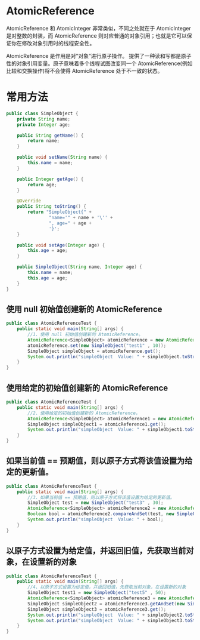 # AtomicReference

AtomicReference 和 AtomicInteger 非常类似，不同之处就在于 AtomicInteger 是对整数的封装，而 AtomicReference 则对应普通的对象引用；也就是它可以保证你在修改对象引用时的线程安全性。

AtomicReference 是作用是对”对象”进行原子操作。 提供了一种读和写都是原子性的对象引用变量。原子意味着多个线程试图改变同一个 AtomicReference(例如比较和交换操作)将不会使得 AtomicReference 处于不一致的状态。

# 常用方法

```java
public class SimpleObject {
    private String name;
    private Integer age;

    public String getName() {
        return name;
    }

    public void setName(String name) {
        this.name = name;
    }

    public Integer getAge() {
        return age;
    }

    @Override
    public String toString() {
        return "SimpleObject{" +
                "name='" + name + '\'' +
                ", age=" + age +
                '}';
    }

    public void setAge(Integer age) {
        this.age = age;
    }

    public SimpleObject(String name, Integer age) {
        this.name = name;
        this.age = age;
    }
}
```

## 使用 null 初始值创建新的 AtomicReference

```java
public class AtomicReferenceTest {
    public static void main(String[] args) {
        //1、使用 null 初始值创建新的 AtomicReference。
        AtomicReference<SimpleObject> atomicReference = new AtomicReference<>();
        atomicReference.set(new SimpleObject("test1" , 10));
        SimpleObject simpleObject = atomicReference.get();
        System.out.println("simpleObject  Value: " + simpleObject.toString());
    }
}
```

## 使用给定的初始值创建新的 AtomicReference

```java
public class AtomicReferenceTest {
    public static void main(String[] args) {
        //2、使用给定的初始值创建新的 AtomicReference。
        AtomicReference<SimpleObject> atomicReference1 = new AtomicReference<>(new SimpleObject("test2",20));
        SimpleObject simpleObject1 = atomicReference1.get();
        System.out.println("simpleObject  Value: " + simpleObject1.toString());
    }
}
```

## 如果当前值 == 预期值，则以原子方式将该值设置为给定的更新值。

```java
public class AtomicReferenceTest {
    public static void main(String[] args) {
        //3、如果当前值 == 预期值，则以原子方式将该值设置为给定的更新值。
        SimpleObject test = new SimpleObject("test3" , 30);
        AtomicReference<SimpleObject> atomicReference2 = new AtomicReference<>(test);
        Boolean bool = atomicReference2.compareAndSet(test, new SimpleObject("test4", 40));
        System.out.println("simpleObject  Value: " + bool);
    }
}
```

## 以原子方式设置为给定值，并返回旧值，先获取当前对象，在设置新的对象

```java
public class AtomicReferenceTest {
    public static void main(String[] args) {
        //4、以原子方式设置为给定值，并返回旧值，先获取当前对象，在设置新的对象
        SimpleObject test1 = new SimpleObject("test5" , 50);
        AtomicReference<SimpleObject> atomicReference3 = new AtomicReference<>(test1);
        SimpleObject simpleObject2 = atomicReference3.getAndSet(new SimpleObject("test6",50));
        SimpleObject simpleObject3 = atomicReference3.get();
        System.out.println("simpleObject  Value: " + simpleObject2.toString());
        System.out.println("simpleObject  Value: " + simpleObject3.toString());
    }
}
```
